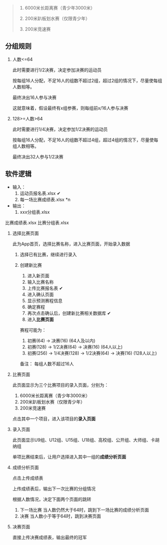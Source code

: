 > 1. 6000米长距离赛（青少年3000米）
>
> 2. 200米趴板划水赛（仅限青少年）
>
> 3. 200米竞速赛

## 分组规则

1. 人数<=64

   此时需要进行1/2决赛，决定参加决赛的运动员

   按每组16人分配，不足16人的组数不超过2组，超过2组的情况下，尽量使每组人数相等。

   最终决出16人参与决赛

   这就意味着，假设最终有x组参赛，则每组前x/16人参与决赛

2. 128>=人数>64

   此时需要进行1/4决赛，决定参加1/2决赛的运动员

   按每组16人分配，不足16人的组数不超过4组，超过4组的情况下，尽量使每组人数相等。

   最终决出32人参与1/2决赛

## 软件逻辑

- 输入：
    1. 运动员报名表.xlsx ✔
    2. 每一场比赛成绩表.xlsx *n
- 输出：
    1. xxx分组表.xlsx

[//]: # (todo)
比赛成绩表.xlsx
比赛分组表.xlsx

1. 选择比赛页面

   此为App首页，选择比赛名称，进入比赛页面，开始录入数据
    1. 选择已有比赛，继续进行录入
    2. 创建新比赛
       1. 进入新页面
       2. 输入比赛名称
       3. 上传比赛报名表 ✔
       4. 进入确认页面
       5. 显示预测赛程信息
       6. 确定赛程
       7. 再次点击确认后，创建新比赛相关数据库 ✔
       8. 进入**比赛页面**

       赛程可能为：
        1. 初赛(64) -> 决赛(16)  (64人及以内)
        2. 初赛(128) -> 1/2决赛(64) -> 决赛(16) (64人以上)
        3. 初赛(256) -> 1/4决赛(128) -> 1/2决赛(64) -> 决赛(16) (128人以上)

       备注： 每组人数不超过16人
2. 比赛页面

   此页面显示为三个比赛项目的录入页面，分别为：
    1. 6000米长距离赛（青少年3000米）
    2. 200米趴板划水赛（仅限青少年）
    3. 200米竞速赛

   点击其中一个项目，进入该项目的**录入页面**

3. 录入页面

   此页面显示U9组、U12组、U15组、U18组、高校组、公开组、大师组、卡胡纳组

   单项比赛结束后，让用户选择进入其中一组的**成绩分析页面**

4. 成绩分析页面

   点击上传成绩表

   上传成绩表后，输出下一次比赛的分组情况

   根据人数情况，决定下面两个页面的跳转

    1. 下一场比赛
       当人数仍然大于64时，跳到下一场比赛的成绩分析页面
    2. 决赛
       当人数小于等于64时，跳到决赛页面

5. 决赛页面

   直接上传决赛成绩表，输出最终的冠军

   